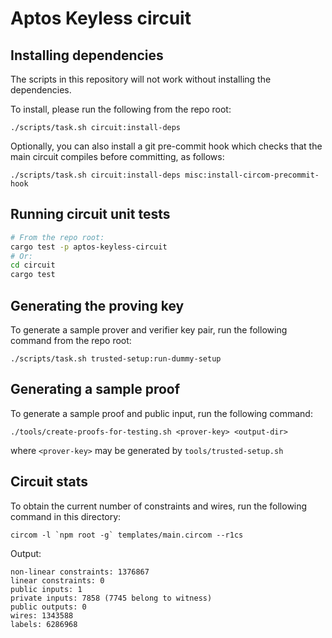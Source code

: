 # Aptos Keyless circuit

## Installing dependencies

The scripts in this repository will not work without installing the dependencies.

To install, please run the following from the repo root:

```
./scripts/task.sh circuit:install-deps
```

Optionally, you can also install a git pre-commit hook which checks that
the main circuit compiles before committing, as follows:

```
./scripts/task.sh circuit:install-deps misc:install-circom-precommit-hook
```

## Running circuit unit tests

```bash
# From the repo root:
cargo test -p aptos-keyless-circuit
# Or:
cd circuit
cargo test
```

## Generating the proving key

To generate a sample prover and verifier key pair, run the following command from the repo root:

```
./scripts/task.sh trusted-setup:run-dummy-setup
```

## Generating a sample proof

To generate a sample proof and public input, run the following command:

```
./tools/create-proofs-for-testing.sh <prover-key> <output-dir>
```

where `<prover-key>` may be generated by `tools/trusted-setup.sh`

## Circuit stats

To obtain the current number of constraints and wires, run the following
command in this directory:

```
circom -l `npm root -g` templates/main.circom --r1cs
```

Output:
```
non-linear constraints: 1376867
linear constraints: 0
public inputs: 1
private inputs: 7858 (7745 belong to witness)
public outputs: 0
wires: 1343588
labels: 6286968
```
